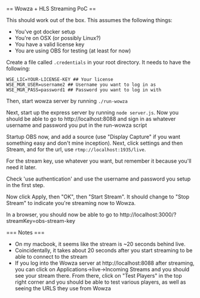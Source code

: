 == Wowza + HLS Streaming PoC ==

This should work out of the box.  This assumes the following things:

* You've got docker setup
* You're on OSX (or possibly Linux?)
* You have a valid license key
* You are using OBS for testing (at least for now)


Create a file called `.credentials` in your root directory.  It needs to have the following:

```
WSE_LIC=YOUR-LICENSE-KEY ## Your license
WSE_MGR_USER=username2 ## Username you want to log in as
WSE_MGR_PASS=password1 ## Password you want to log in with
```

Then, start wowza server by running `./run-wowza`

Next, start up the express server by running `node server.js`.  Now you should be able to go to http://localhost:8088 and sign in as whatever username and password you put in the run-wowza script

Startup OBS now, and add a source (use "Display Capture" if you want something easy and don't mine inception).  Next, click settings and then Stream, and for the url, use `rtmp://localhost:1935/live`.

For the stream key, use whatever you want, but remember it because you'll need it later.

Check 'use authentication' and use the username and password you setup in the first step.

Now click Apply, then "OK", then "Start Stream".  It should change to "Stop Stream" to indicate you're streaming now to Wowza.

In a browser, you should now be able to go to http://localhost:3000/?streamKey=obs-stream-key

=== Notes ===
* On my macbook, it seems like the stream is ~20 seconds behind live.
* Coincidentally, it takes about 20 seconds after you start streaming to be able to connect to the stream
* If you log into the Wowza server at http://localhost:8088 after streaming, you can click on Applications->live->Incoming Streams and you should see your stream there.  From there, click on "Test Players" in the top right corner and you should be able to test various players, as well as seeing the URLS they use from Wowza
